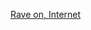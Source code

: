 ---
layout: post
wordpress_id: 1180
wordpress_url: http://noesbueno.com/archives/1180
date: '2011-07-12 18:00:43 -0500'
date_gmt: '2011-07-12 23:00:43 -0500'
body: |
  <p><a href="http://kottke.org/11/07/rave-on-internet">Rave on, Internet</a></p>
---